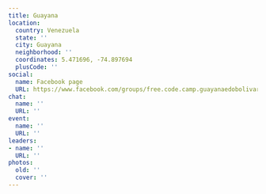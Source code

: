 ```yaml
---
title: Guayana
location:
  country: Venezuela
  state: ''
  city: Guayana
  neighborhood: ''
  coordinates: 5.471696, -74.897694
  plusCode: ''
social:
  name: Facebook page
  URL: https://www.facebook.com/groups/free.code.camp.guayanaedobolivar
chat:
  name: ''
  URL: ''
event:
  name: ''
  URL: ''
leaders:
- name: ''
  URL: ''
photos:
  old: ''
  cover: ''
---
```

